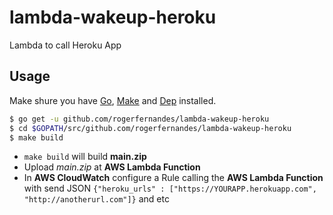 # lambda-wakeup-heroku
Lambda to call Heroku App

## Usage
Make shure you have [Go](https://golang.org/doc/install), [Make](https://www.gnu.org/software/make/) and [Dep](https://github.com/golang/dep) installed.

```bash
$ go get -u github.com/rogerfernandes/lambda-wakeup-heroku
$ cd $GOPATH/src/github.com/rogerfernandes/lambda-wakeup-heroku
$ make build
```

- `make build` will build **main.zip**
- Upload _main.zip_ at **AWS Lambda Function**
- In **AWS CloudWatch** configure a Rule calling the **AWS Lambda Function** with send JSON `{"heroku_urls" : ["https://YOURAPP.herokuapp.com", "http://anotherurl.com"]}` and etc
